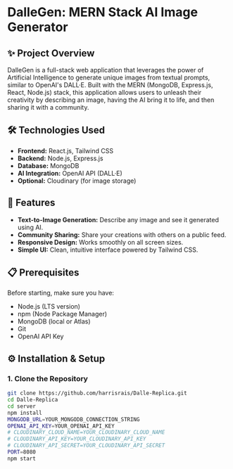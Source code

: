 # DalleGen: MERN Stack AI Image Generator

## ✨ Project Overview

DalleGen is a full-stack web application that leverages the power of Artificial Intelligence to generate unique images from textual prompts, similar to OpenAI's DALL·E. Built with the MERN (MongoDB, Express.js, React, Node.js) stack, this application allows users to unleash their creativity by describing an image, having the AI bring it to life, and then sharing it with a community.

## 🛠️ Technologies Used

* **Frontend:** React.js, Tailwind CSS
* **Backend:** Node.js, Express.js
* **Database:** MongoDB
* **AI Integration:** OpenAI API (DALL·E)
* **Optional:** Cloudinary (for image storage)

## 🚀 Features

* **Text-to-Image Generation:** Describe any image and see it generated using AI.
* **Community Sharing:** Share your creations with others on a public feed.
* **Responsive Design:** Works smoothly on all screen sizes.
* **Simple UI:** Clean, intuitive interface powered by Tailwind CSS.

## 📋 Prerequisites

Before starting, make sure you have:

- Node.js (LTS version)
- npm (Node Package Manager)
- MongoDB (local or Atlas)
- Git
- OpenAI API Key

## ⚙️ Installation & Setup

### 1. Clone the Repository

```bash
git clone https://github.com/harrisrais/Dalle-Replica.git
cd Dalle-Replica
cd server
npm install
MONGODB_URL=YOUR_MONGODB_CONNECTION_STRING
OPENAI_API_KEY=YOUR_OPENAI_API_KEY
# CLOUDINARY_CLOUD_NAME=YOUR_CLOUDINARY_CLOUD_NAME
# CLOUDINARY_API_KEY=YOUR_CLOUDINARY_API_KEY
# CLOUDINARY_API_SECRET=YOUR_CLOUDINARY_API_SECRET
PORT=8080
npm start

